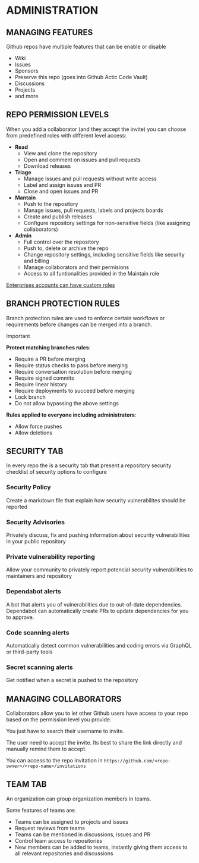 # ADMINISTRATION



## MANAGING FEATURES
Github repos have multiple features that can be enable or disable
- Wiki
- Issues
- Sponsors
- Preserve this repo (goes into Github Actic Code Vault)
- Discussions
- Projects
- and more


## REPO PERMISSION LEVELS

When you add a collaborator (and they accept the invite) you can choose from predefined roles with different level access:
- **Read**
   - View and clone the repository
   - Open and comment on issues and pull requests
   - Download releases
- **Triage**
   - Manage issues and pull requests without write access
   - Label and assign issues and PR
   - Close and open issues and PR
- **Mantain**
   - Push to the repository
   - Manage issues, pull requests, labels and projects boards
   - Create and publish releases
   - Configure repository settings for non-sensitive fields (like assigning collaborators)
- **Admin**
   - Full control over the repository
   - Push to, delete or archive the repo
   - Change repository settings, including sensitive fields like security and billing
   - Manage collaborators and their permisions
   - Access to all funtionalities provided in the Maintain role

<ins>Enterprises accounts can have custom roles</ins>

## BRANCH PROTECTION RULES

Branch protection rules are used to enforce certain workflows or requirements before changes can be merged into a branch.


> [!IMPORTANT]  
> **Protect matching branches rules**:
> - Require a PR before merging
> - Require status checks to pass before merging
> - Require conversation resolution before merging
> - Require signed commits
> - Require linear history
> - Require deployments to succeed before merging
> - Lock branch
> - Do not allow bypassing the above settings
> 
> **Rules applied to everyone including administrators**:
> - Allow force pushes
> - Allow deletions

## SECURITY TAB
In every repo the is a security tab that present a repository security checklist of security options to configure

### Security Policy
Create a markdown file that explain how security vulnerabilites should be reported

### Security Advisories
Privately discuss, fix and pushing information about security vulnerabilities in your public repository

### Private vulnerability reporting
Allow your community to privately report potencial security vulnerabilities to maintainers and repository

### Dependabot alerts
A bot that alerts you of vulnerabilities due to out-of-date dependencies. Dependabot can automatically create PRs to update dependencies for you to approve.

### Code scanning alerts
Automatically detect common vulnerabilities and coding errors via GraphQL or third-party tools

### Secret scanning alerts
Get notified when a secret is pushed to the repository

## MANAGING COLLABORATORS
Collaborators allow you to let other Github users have access to your repo based on the permission level you provide.

You just have to search their username to invite.

The user need to accept the invite. Its best to share the link directly and manually remind them to accept. 

You can access to the repo invitation in `https://github.com/<repo-owner>/<repo-name>/invitations`

## TEAM TAB
An organization can group organization members in teams.

Some features of teams are:
- Teams can be assigned to projects and issues
- Request reviews from teams
- Teams can be mentioned in discussions, issues and PR
- Control team access to repositories
- New members can be added to teams, instantly giving them access to all relevant repositories and discussions